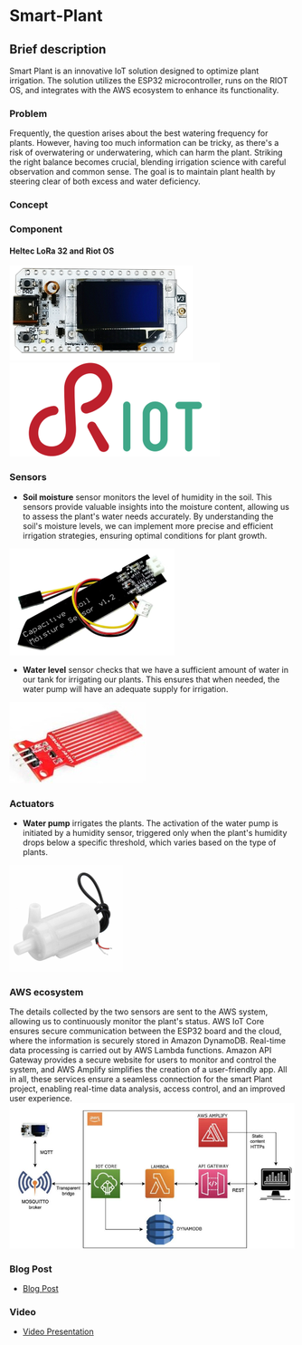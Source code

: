 # Smart-Plant

## Brief description

Smart Plant is an innovative IoT solution designed to optimize plant irrigation. The solution utilizes the ESP32 microcontroller, runs on the RIOT OS, and integrates with the AWS ecosystem to enhance its functionality.

### Problem
Frequently, the question arises about the best watering frequency for plants. However, having too much information can be tricky, as there's a risk of overwatering or underwatering, which can harm the plant. Striking the right balance becomes crucial, blending irrigation science with careful observation and common sense. The goal is to maintain plant health by steering clear of both excess and water deficiency.

### Concept

### Component
#### Heltec LoRa 32 and Riot OS

![](/images/LORA32.png)
![](/images/riot_os.png)
### Sensors
- **Soil moisture** sensor monitors the level of humidity in the soil. This sensors provide valuable insights into the moisture content, allowing us to assess the plant's water needs accurately. By understanding the soil's moisture levels, we can implement more precise and efficient irrigation strategies, ensuring optimal conditions for plant growth.

![](/images/soil-moisture.png)

- **Water level** sensor checks that we have a sufficient amount of water in our tank for irrigating our plants. This ensures that when needed, the water pump will have an adequate supply for irrigation.

![](/images/water_level.jpg)

### Actuators
- **Water pump** irrigates the plants. The activation of the water pump is initiated by a humidity sensor, triggered only when the plant's humidity drops below a specific threshold, which varies based on the type of plants.

![](/images/water_pump.png) 
### AWS ecosystem
The details collected by the two sensors are sent to the AWS system, allowing us to continuously monitor the plant's status. AWS IoT Core ensures secure communication between the ESP32 board and the cloud, where the information is securely stored in Amazon DynamoDB. Real-time data processing is carried out by AWS Lambda functions. Amazon API Gateway provides a secure website for users to monitor and control the system, and AWS Amplify simplifies the creation of a user-friendly app. All in all, these services ensure a seamless connection for the smart Plant project, enabling real-time data analysis, access control, and an improved user experience.
![](/images/network_architecture.jpg)
### Blog Post

- [Blog Post](https://www.hackster.io/gavrieldnp/smart-plant-abd308)

### Video

- [Video Presentation]()
